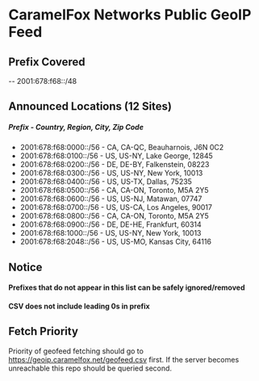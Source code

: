 # CaramelFox Networks Public GeoIP Feed  
## Prefix Covered  
-- 2001:678:f68::/48   

## Announced Locations (12 Sites)  
##### Prefix - Country, Region, City, Zip Code  
- 2001:678:f68:0000::/56 - CA, CA-QC, Beauharnois, J6N 0C2  
- 2001:678:f68:0100::/56 - US, US-NY, Lake George, 12845  
- 2001:678:f68:0200::/56 - DE, DE-BY, Falkenstein, 08223
- 2001:678:f68:0300::/56 - US, US-NY, New York, 10013  
- 2001:678:f68:0400::/56 - US, US-TX, Dallas, 75235
- 2001:678:f68:0500::/56 - CA, CA-ON, Toronto, M5A 2Y5
- 2001:678:f68:0600::/56 - US, US-NJ, Matawan, 07747  
- 2001:678:f68:0700::/56 - US, US-CA, Los Angeles, 90017  
- 2001:678:f68:0800::/56 - CA, CA-ON, Toronto, M5A 2Y5
- 2001:678:f68:0900::/56 - DE, DE-HE, Frankfurt, 60314
- 2001:678:f68:1000::/56 - US, US-NY, New York, 10013
- 2001:678:f68:2048::/56 - US, US-MO, Kansas City, 64116

## Notice  
#### Prefixes that do not appear in this list can be safely ignored/removed
#### CSV does not include leading 0s in prefix 

## Fetch Priority
Priority of geofeed fetching should go to https://geoip.caramelfox.net/geofeed.csv first. If the server becomes unreachable this repo should be queried second. 
